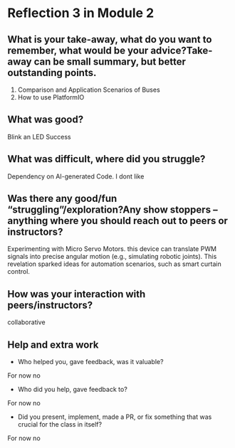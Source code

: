 # Reflection 3 in Module 2

## What is your take-away, what do you want to remember, what would be your advice?Take-away can be small summary, but better outstanding points.
1. Comparison and Application Scenarios of Buses
2. How to use PlatformIO
  
## What was good?
Blink an LED Success
  
## What was difficult, where did you struggle?
Dependency on AI-generated Code. I dont like 

## Was there any good/fun “struggling”/exploration?Any show stoppers – anything where you should reach out to peers or instructors? 
Experimenting with Micro Servo Motors. this device can translate PWM signals into precise angular motion (e.g., simulating robotic joints). This revelation sparked ideas for automation scenarios, such as smart curtain control.

## How was your interaction with peers/instructors?
collaborative

## Help and extra work
  - Who helped you, gave feedback, was it valuable?

For now no

  - Who did you help, gave feedback to?

For now no

  - Did you present, implement, made a PR, or fix something that was crucial for the class in itself?

For now no
